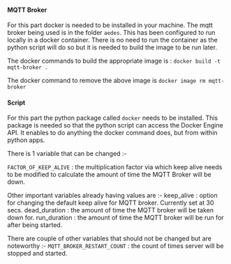 #### MQTT Broker

For this part docker is needed to be installed in your machine.
The mqtt broker being used is in the folder `aedes`. 
This has been configured to run locally in a docker container.
There is no need to run the container as the python script will do so but it is needed to build the image to be run later.

The docker commands to build the appropriate image is :
`docker build -t mqtt-broker . `

The docker command to remove the above image is
`docker image rm mqtt-broker`

#### Script

For this part the python package called `docker` needs to be installed.
This package is needed so that the python script can access the Docker Engine API. 
It enables to do anything the docker command does, but from within python apps.

There is 1 variable that can be changed :-

`FACTOR_OF_KEEP_ALIVE` : the multiplication factor via which keep alive needs to be modified to calculate the amount of time the MQTT Broker will be down.

Other important variables already having values are :-
keep_alive : option for changing the default keep alive for MQTT broker. Currently set at 30 secs.
dead_duration : the amount of time the MQTT broker will be taken down for.
run_duration : the amount of time the MQTT broker will be run for after being started.

There are couple of other variables that should not be changed but are noteworthy :-
`MQTT_BROKER_RESTART_COUNT` : the count of times server will be stopped and started.